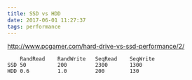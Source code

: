 ```yaml
---
title: SSD vs HDD
date: 2017-06-01 11:27:37
tags: performance
---
```


http://www.pcgamer.com/hard-drive-vs-ssd-performance/2/

```
    RandRead    RandWrite   SeqRead    SeqWrite
SSD 50          200         2300       1300
HDD 0.6         1.0         200        130
```
